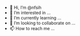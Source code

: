 - 👋 Hi, I’m @nfsih
- 👀 I’m interested in ...
- 🌱 I’m currently learning ...
- 💞️ I’m looking to collaborate on ...
- 📫 How to reach me ...

<!---
nfsih/nfsih is a ✨ special ✨ repository because its `README.md` (this file) appears on your GitHub profile.
You can click the Preview link to take a look at your changes.
--->
